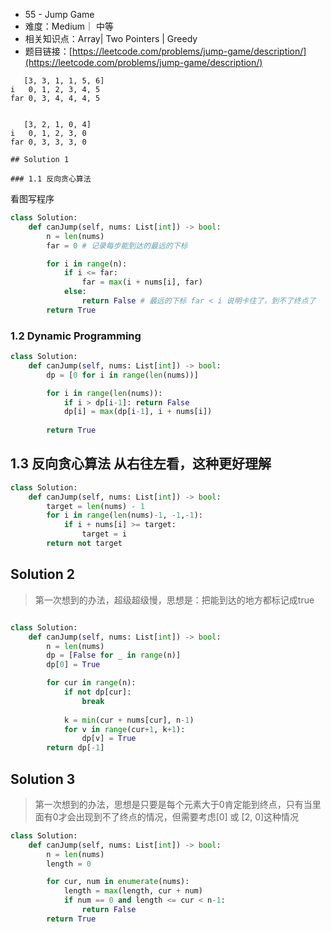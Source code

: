 * 55 -  Jump Game
* 难度：Medium｜ 中等
* 相关知识点：Array| Two Pointers | Greedy
* 题目链接：[https://leetcode.com/problems/jump-game/description/](https://leetcode.com/problems/jump-game/description/)
```
   [3, 3, 1, 1, 5, 6]
i   0, 1, 2, 3, 4, 5
far 0, 3, 4, 4, 4, 5


   [3, 2, 1, 0, 4]
i   0, 1, 2, 3, 0
far 0, 3, 3, 3, 0

## Solution 1

### 1.1 反向贪心算法
```
看图写程序

```python
class Solution:
    def canJump(self, nums: List[int]) -> bool:
        n = len(nums)
        far = 0 # 记录每步能到达的最远的下标

        for i in range(n):
            if i <= far:
                far = max(i + nums[i], far)
            else:
                return False # 最远的下标 far < i 说明卡住了，到不了终点了
        return True
```
### 1.2  Dynamic Programming
```python
class Solution:
    def canJump(self, nums: List[int]) -> bool:
        dp = [0 for i in range(len(nums))]

        for i in range(len(nums)):
            if i > dp[i-1]: return False
            dp[i] = max(dp[i-1], i + nums[i])
        
        return True
```

## 1.3 反向贪心算法 从右往左看，这种更好理解
```python
class Solution:
    def canJump(self, nums: List[int]) -> bool:
        target = len(nums) - 1
        for i in range(len(nums)-1, -1,-1):
            if i + nums[i] >= target:
                target = i
        return not target

```
## Solution 2

> 第一次想到的办法，超级超级慢，思想是：把能到达的地方都标记成true
```python

class Solution:
    def canJump(self, nums: List[int]) -> bool:
        n = len(nums)
        dp = [False for _ in range(n)]
        dp[0] = True

        for cur in range(n):
            if not dp[cur]:
                break
            
            k = min(cur + nums[cur], n-1)
            for v in range(cur+1, k+1):
                dp[v] = True
        return dp[-1]
```
## Solution 3

> 第一次想到的办法，思想是只要是每个元素大于0肯定能到终点，只有当里面有0才会出现到不了终点的情况，但需要考虑[0] 或 [2, 0]这种情况
```python
class Solution:
    def canJump(self, nums: List[int]) -> bool:
        n = len(nums)
        length = 0

        for cur, num in enumerate(nums):
            length = max(length, cur + num)
            if num == 0 and length <= cur < n-1:
                return False
        return True
```

